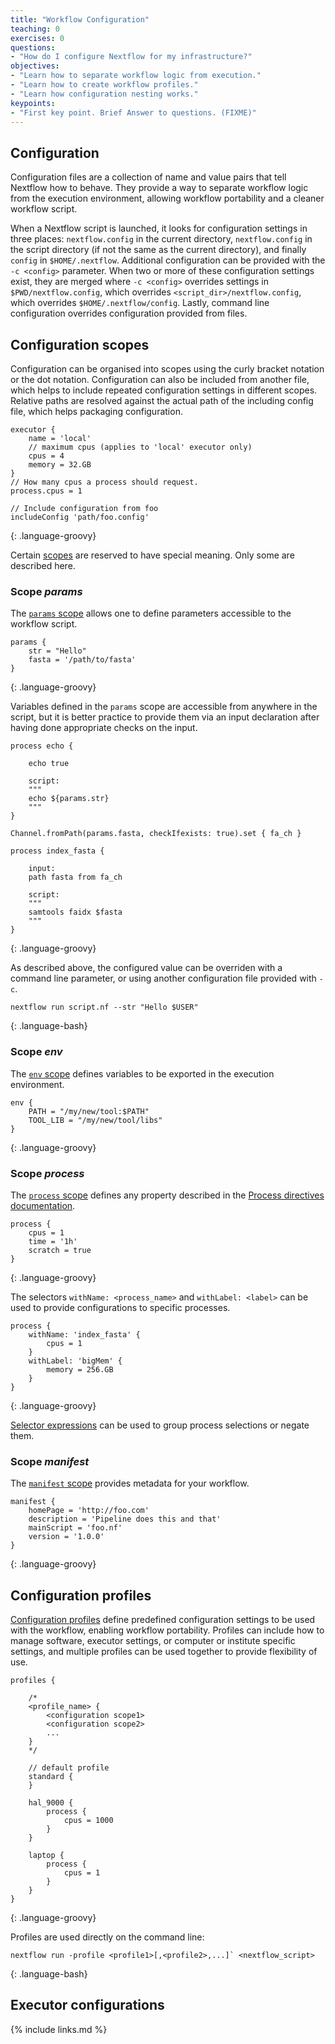 ```yaml
---
title: "Workflow Configuration"
teaching: 0
exercises: 0
questions:
- "How do I configure Nextflow for my infrastructure?"
objectives:
- "Learn how to separate workflow logic from execution."
- "Learn how to create workflow profiles."
- "Learn how configuration nesting works."
keypoints:
- "First key point. Brief Answer to questions. (FIXME)"
---
```


## Configuration

Configuration files are a collection of name and value pairs that
tell Nextflow how to behave. They provide a way to separate workflow
logic from the execution environment, allowing workflow portability
and a cleaner workflow script.

When a Nextflow script is launched, it looks for configuration
settings in three places: `nextflow.config` in the current directory,
`nextflow.config` in the script directory (if not the same as the
current directory), and finally `config` in `$HOME/.nextflow`.
Additional configuration can be provided with the `-c <config>` parameter.
When two or more of these configuration settings exist, they are merged
where `-c <config>` overrides settings in `$PWD/nextflow.config`, which
overrides `<script_dir>/nextflow.config`, which overrides
`$HOME/.nextflow/config`. Lastly, command line configuration overrides
configuration provided from files.

## Configuration scopes

Configuration can be organised into scopes using the curly bracket
notation or the dot notation. Configuration can also be included
from another file, which helps to include repeated configuration
settings in different scopes. Relative paths are resolved against
the actual path of the including config file, which helps packaging
configuration.

~~~
executor {
    name = 'local'
    // maximum cpus (applies to 'local' executor only)
    cpus = 4
    memory = 32.GB
}
// How many cpus a process should request.
process.cpus = 1

// Include configuration from foo
includeConfig 'path/foo.config'
~~~
{: .language-groovy}

Certain [scopes](https://www.nextflow.io/docs/latest/config.html#config-scopes) are reserved to have special meaning. Only some are
described here.

### Scope *params*

The [`params` scope](https://www.nextflow.io/docs/latest/config.html#scope-params) allows one to define parameters accessible to
the workflow script.

~~~
params {
    str = "Hello"
    fasta = '/path/to/fasta'
}
~~~
{: .language-groovy}

Variables defined in the `params` scope are accessible from anywhere
in the script, but it is better practice to provide them via an input
declaration after having done appropriate checks on the input.
~~~
process echo {

    echo true

    script:
    """
    echo ${params.str}
    """
}

Channel.fromPath(params.fasta, checkIfexists: true).set { fa_ch }

process index_fasta {

    input:
    path fasta from fa_ch

    script:
    """
    samtools faidx $fasta
    """
}
~~~
{: .language-groovy}

As described above, the configured value can be overriden with
a command line parameter, or using another configuration file provided
with `-c`.

~~~
nextflow run script.nf --str "Hello $USER"
~~~
{: .language-bash}

### Scope *env*

The [`env` scope](https://www.nextflow.io/docs/latest/config.html#scope-env) defines variables to be exported in the execution
environment.

~~~
env {
    PATH = "/my/new/tool:$PATH"
    TOOL_LIB = "/my/new/tool/libs"
}
~~~
{: .language-groovy}


### Scope *process*

The [`process` scope](https://www.nextflow.io/docs/latest/config.html#scope-process) defines any property described in the
[Process directives documentation](https://www.nextflow.io/docs/latest/process.html#process-directives).

~~~
process {
    cpus = 1
    time = '1h'
    scratch = true
}
~~~
{: .language-groovy}

The selectors `withName: <process_name>` and `withLabel: <label>`
can be used to provide configurations to specific processes.

~~~
process {
    withName: 'index_fasta' {
        cpus = 1
    }
    withLabel: 'bigMem' {
        memory = 256.GB
    }
}
~~~
{: .language-groovy}

[Selector expressions](https://www.nextflow.io/docs/latest/config.html#selector-expressions) can be used to group process
selections or negate them.

### Scope *manifest*

The [`manifest` scope](https://www.nextflow.io/docs/latest/config.html#scope-manifest) provides metadata for your workflow.

~~~
manifest {
    homePage = 'http://foo.com'
    description = 'Pipeline does this and that'
    mainScript = 'foo.nf'
    version = '1.0.0'
}
~~~
{: .language-groovy}

## Configuration profiles

[Configuration profiles](https://www.nextflow.io/docs/latest/config.html#config-profiles) define predefined configuration
settings to be used with the workflow, enabling workflow portability.
Profiles can include how to manage software, executor settings, or
computer or institute specific settings, and multiple profiles
can be used together to provide flexibility of use.

~~~
profiles {

	/*
	<profile_name> {
		<configuration scope1>
		<configuration scope2>
		...
	}
	*/

	// default profile
	standard {
	}

	hal_9000 {
		process {
			cpus = 1000
		}
	}

	laptop {
		process {
			cpus = 1
		}
	}
}
~~~
{: .language-groovy}

Profiles are used directly on the command line:
~~~
nextflow run -profile <profile1>[,<profile2>,...]` <nextflow_script>
~~~
{: .language-bash} 

## Executor configurations



{% include links.md %}
